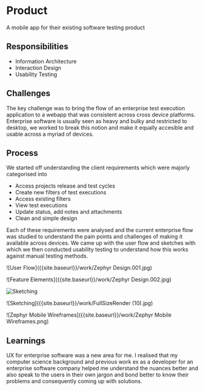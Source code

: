 
# Product
A mobile app for their existing software testing product

## Responsibilities

- Information Architecture
- Interaction Design
- Usability Testing


## Challenges

The key challenge was to bring the flow of an enterprise test execution application to a webapp that was consistent across cross device platforms. Enterprise software is usually seen as heavy and bulky and restricted to desktop, we worked to break this notion and make it equally accesible and usable across a myriad of devices.


## Process
We started off understanding the client requirements which were majorly categorised into
- Access projects release and test cycles
- Create new filters of test executions
- Access existing filters
- View test executions
- Update status, add notes and attachments
- Clean and simple design

Each of these requirements were analysed and the current enterprise flow was studied to understand the pain points and challenges of making it available across devices. We came up with the user flow and sketches with which we then conducted usability testing to understand how this works against manual testing methods.  

![User Flow]({{site.baseurl}}/work/Zephyr Design.001.jpg)


![Feature Elements]({{site.baseurl}}/work/Zephyr Design.002.jpg)


![Sketching]({{site.baseurl}}/work/Zephyr.jpg)


![Sketching]({{site.baseurl}}/work/FullSizeRender (10).jpg)


![Zephyr Mobile Wireframes]({{site.baseurl}}/work/Zephyr Mobile Wireframes.png)



## Learnings
UX for enterprise software was a new area for me. I realised that my computer science background and previous work ex as a developer for an enterprise software company helped me understand the nuances better and also speak to the users in their own jargon and bond better to know their problems and consequently coming up with solutions.
